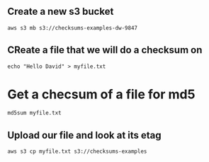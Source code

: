 ## Create a new s3 bucket

```md
aws s3 mb s3://checksums-examples-dw-9847
```


## CReate a file that we will do a checksum on

```
echo "Hello David" > myfile.txt
```

# Get a checsum of a file for md5
```md
md5sum myfile.txt
```

## Upload our file and look at its etag

```
aws s3 cp myfile.txt s3://checksums-examples
```